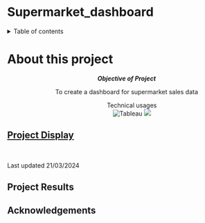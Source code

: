 # Supermarket_dashboard

<details>
    <summary>Table of contents</summary>
        <ul>
            <a href="#about-this-project"> About this Project</a></ul>
        <ul>
            <a href="#project-display"> Project Display</a></ul>
        <ul>
            <a href="#project-results"> Project Results</a></ul>
        <ul>
            <a href="#Acknowledgements"> Acknowledgements</a></ul>



</details>

# About this project 

<div align = "center">
    <ol> 
        <ol> <b><i>Objective of Project</b></i></ol>
            <ul>
                <p> To create a dashboard for supermarket sales data
        <ol> Technical usages 
            <br>
            <img src ="https://img.shields.io/badge/Tableu-10EAE3" alt="Tableau">
            <img src = "https://img.shields.io/badge/Python-38EA10">

</div>


## [Project Display](https://public.tableau.com/views/SupermarketDashboard_17109782285080/SuperMarketDashboard?:language=en-GB&publish=yes&:sid=&:display_count=n&:origin=viz_share_link)

<div align = "centre>

<img src="https://github.com/PeterTramm/Supermarket_dashboard/blob/macBranch/Assests/Dashboard.png" width="50%" align = "centre" />

<br>

<p align = "left"> Last updated 21/03/2024 </p>


</div>


## Project Results 
<div>

</div>

## Acknowledgements 


